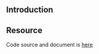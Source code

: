 ## Introduction

## Resource

Code source and document is [here](https://github.com/kcl-lang/artifacthub/tree/main/deny-commands-in-exec-probe)
